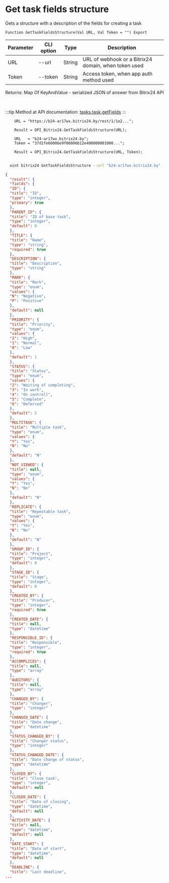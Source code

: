 ﻿---
sidebar_position: 26
---

# Get task fields structure
 Gets a structure with a description of the fields for creating a task



`Function GetTaskFieldsStructure(Val URL, Val Token = "") Export`

  | Parameter | CLI option | Type | Description |
  |-|-|-|-|
  | URL | --url | String | URL of webhook or a Bitrix24 domain, when token used |
  | Token | --token | String | Access token, when app auth method used |

  
  Returns:  Map Of KeyAndValue - serialized JSON of answer from Bitrix24 API

<br/>

:::tip
Method at API documentation: [tasks.task.getFields](https://dev.1c-bitrix.ru/rest_help/tasks/task/tasks/tasks_task_getFields.php)
:::
<br/>


```bsl title="Code example"
    URL = "https://b24-ar17wx.bitrix24.by/rest/1/1o2...";

    Result = OPI_Bitrix24.GetTaskFieldsStructure(URL);

    URL   = "b24-ar17wx.bitrix24.by";
    Token = "37d1fe66006e9f06006b12e400000001000...";

    Result = OPI_Bitrix24.GetTaskFieldsStructure(URL, Token);
```



```sh title="CLI command example"
    
  oint bitrix24 GetTaskFieldsStructure --url "b24-ar17wx.bitrix24.by" --token "fe3fa966006e9f06006b12e400000001000..."

```

```json title="Result"
{
  "result": {
  "fields": {
  "ID": {
  "title": "ID",
  "type": "integer",
  "primary": true
  },
  "PARENT_ID": {
  "title": "ID of base task",
  "type": "integer",
  "default": 0
  },
  "TITLE": {
  "title": "Name",
  "type": "string",
  "required": true
  },
  "DESCRIPTION": {
  "title": "Description",
  "type": "string"
  },
  "MARK": {
  "title": "Mark",
  "type": "enum",
  "values": {
  "N": "Negative",
  "P": "Positive"
  },
  "default": null
  },
  "PRIORITY": {
  "title": "Priority",
  "type": "enum",
  "values": {
  "2": "High",
  "1": "Normal",
  "0": "Low"
  },
  "default": 1
  },
  "STATUS": {
  "title": "Status",
  "type": "enum",
  "values": {
  "2": "Waiting of completing",
  "3": "In work",
  "4": "On controll",
  "5": "Complete",
  "6": "Deferred"
  },
  "default": 2
  },
  "MULTITASK": {
  "title": "Multiple task",
  "type": "enum",
  "values": {
  "Y": "Yes",
  "N": "No"
  },
  "default": "N"
  },
  "NOT_VIEWED": {
  "title": null,
  "type": "enum",
  "values": {
  "Y": "Yes",
  "N": "No"
  },
  "default": "N"
  },
  "REPLICATE": {
  "title": "Repeatable task",
  "type": "enum",
  "values": {
  "Y": "Yes",
  "N": "No"
  },
  "default": "N"
  },
  "GROUP_ID": {
  "title": "Project",
  "type": "integer",
  "default": 0
  },
  "STAGE_ID": {
  "title": "Stage",
  "type": "integer",
  "default": 0
  },
  "CREATED_BY": {
  "title": "Producer",
  "type": "integer",
  "required": true
  },
  "CREATED_DATE": {
  "title": null,
  "type": "datetime"
  },
  "RESPONSIBLE_ID": {
  "title": "Responsible",
  "type": "integer",
  "required": true
  },
  "ACCOMPLICES": {
  "title": null,
  "type": "array"
  },
  "AUDITORS": {
  "title": null,
  "type": "array"
  },
  "CHANGED_BY": {
  "title": "Changer",
  "type": "integer"
  },
  "CHANGED_DATE": {
  "title": "Date change",
  "type": "datetime"
  },
  "STATUS_CHANGED_BY": {
  "title": "Changer status",
  "type": "integer"
  },
  "STATUS_CHANGED_DATE": {
  "title": "Date change of status",
  "type": "datetime"
  },
  "CLOSED_BY": {
  "title": "Close task",
  "type": "integer",
  "default": null
  },
  "CLOSED_DATE": {
  "title": "Date of closing",
  "type": "datetime",
  "default": null
  },
  "ACTIVITY_DATE": {
  "title": null,
  "type": "datetime",
  "default": null
  },
  "DATE_START": {
  "title": "Date of start",
  "type": "datetime",
  "default": null
  },
  "DEADLINE": {
  "title": "Last deadline",
...
```
